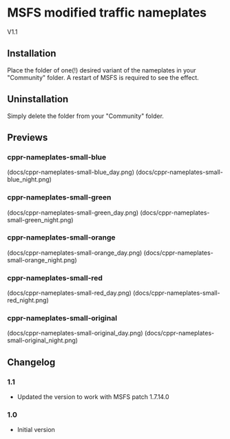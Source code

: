 # MSFS modified traffic nameplates
V1.1

## Installation
Place the folder of one(!) desired variant of the nameplates in your "Community" folder.
A restart of MSFS is required to see the effect.

## Uninstallation
Simply delete the folder from your "Community" folder.


## Previews

### cppr-nameplates-small-blue
(docs/cppr-nameplates-small-blue_day.png)
(docs/cppr-nameplates-small-blue_night.png)

### cppr-nameplates-small-green
(docs/cppr-nameplates-small-green_day.png)
(docs/cppr-nameplates-small-green_night.png)

### cppr-nameplates-small-orange
(docs/cppr-nameplates-small-orange_day.png)
(docs/cppr-nameplates-small-orange_night.png)

### cppr-nameplates-small-red
(docs/cppr-nameplates-small-red_day.png)
(docs/cppr-nameplates-small-red_night.png)

### cppr-nameplates-small-original
(docs/cppr-nameplates-small-original_day.png)
(docs/cppr-nameplates-small-original_night.png)


## Changelog

### 1.1
- Updated the version to work with MSFS patch 1.7.14.0

### 1.0
- Initial version